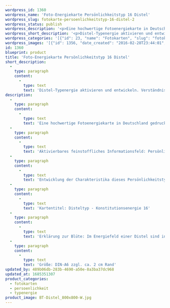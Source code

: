 ```yaml
---
wordpress_id: 1360
wordpress_name: 'Foto-Energiekarte Persönlichkeitstyp 16 Distel'
wordpress_slug: fotokarte-persoenlichkeitstyp-16-distel-2
wordpress_status: publish
wordpress_description: '<p>Eine hochwertige Fotoenergiekarte in Deutschland gedruckt und in Handarbeit laminiert.  Sie ist in Postkartengröße (DIN-A6) oder kleiner gut zu transportieren und kann auch auf den Körper aufgelegt werden.</p><p>Aktivierbares feinstoffliches Informationsfeld: Persönlichkeitsenergie eines Distel-Typs: Verletzlich, verletzend, dienend, stark.<br />Entwicklung der Charakteristika dieses Persönlichkeitstyps. Stärkung der entsprechenden Persönlichkeit mit ihrer besonderen Energiequalität. Ausgleich und Veränderung ungünstiger Zustände innerhalb einer Person, die aufgrund dieser Konstitution entstanden sind. Annahme und Verständnis für einen Menschen mit dieser Persönlichkeitsenergie. Eine Stärkung der eigenen Persönlichkeitsenergie sowie die Beschäftigung mit der Energie anderer Persönlichkeiten kann insgesamt das eigene Selbstbewusstsein stärken.<br />Kartentitel: Disteltyp - Konstitutionsenergie 16</p><p>Erklärung zur Blüte: Im Energiefeld einer Distel sind in besonderem Maße unter anderem elveden-energetisch vorhanden: Dasein, Absichtslosigkeit, Unabhängigkeit, Freude.</p><p>Größe: DIN-A6 zzgl. ca. 2 cm Rand<br />Andere Formate sind individuell für Sie innerhalb weniger Tage herstellbar. Bitte kontaktieren Sie uns hierfür unter <a href="mailto:info@elvedenverlag.de">info@elvedenverlag.de</a>.</p><p>Anwendungshinweise</p>'
wordpress_short_description: '<p>Distel-Typenergie aktivieren und entwickeln. Verständnis für diese Typenergie gewinnen (&#8222;verletzlich, verletzend, dienend, stark&#8220;)<br /><em>Hinweis: Das Wasserzeichen „Elveden Verlag Energiebild“ wird nicht mit gedruckt</em></p>'
wordpress_categories: '[{"id": 23, "name": "Fotokarten", "slug": "fotokarten"}, {"id": 37, "name": "Pers\u00f6nlichkeit", "slug": "persoenlichkeit"}, {"id": 90, "name": "Typenergie", "slug": "typenergie"}]'
wordpress_images: '[{"id": 1356, "date_created": "2016-02-28T23:44:01", "date_created_gmt": "2016-02-28T21:44:01", "date_modified": "2016-02-28T23:44:01", "date_modified_gmt": "2016-02-28T21:44:01", "src": "https://my.feenbaum.de/wp-content/uploads/2016/02/BT-Distel_800x800-W.jpg", "name": "BT-Distel_800x800-W", "alt": ""}]'
id: 1360
blueprint: product
title: 'Foto-Energiekarte Persönlichkeitstyp 16 Distel'
short_description:
  -
    type: paragraph
    content:
      -
        type: text
        text: 'Distel-Typenergie aktivieren und entwickeln. Verständnis für diese Typenergie gewinnen (''verletzlich, verletzend, dienend, stark'')'
description:
  -
    type: paragraph
    content:
      -
        type: text
        text: 'Eine hochwertige Fotoenergiekarte in Deutschland gedruckt und in Handarbeit laminiert.  Sie ist in Postkartengröße (DIN-A6) oder kleiner gut zu transportieren und kann auch auf den Körper aufgelegt werden.'
  -
    type: paragraph
    content:
      -
        type: text
        text: 'Aktivierbares feinstoffliches Informationsfeld: Persönlichkeitsenergie eines Distel-Typs: Verletzlich, verletzend, dienend, stark.'
  -
    type: paragraph
    content:
      -
        type: text
        text: 'Entwicklung der Charakteristika dieses Persönlichkeitstyps. Stärkung der entsprechenden Persönlichkeit mit ihrer besonderen Energiequalität. Ausgleich und Veränderung ungünstiger Zustände innerhalb einer Person, die aufgrund dieser Konstitution entstanden sind. Annahme und Verständnis für einen Menschen mit dieser Persönlichkeitsenergie. Eine Stärkung der eigenen Persönlichkeitsenergie sowie die Beschäftigung mit der Energie anderer Persönlichkeiten kann insgesamt das eigene Selbstbewusstsein stärken.'
  -
    type: paragraph
    content:
      -
        type: text
        text: 'Kartentitel: Disteltyp - Konstitutionsenergie 16'
  -
    type: paragraph
    content:
      -
        type: text
        text: 'Erklärung zur Blüte: Im Energiefeld einer Distel sind in besonderem Maße unter anderem elveden-energetisch vorhanden: Dasein, Absichtslosigkeit, Unabhängigkeit, Freude.'
  -
    type: paragraph
    content:
      -
        type: text
        text: 'Größe: DIN-A6 zzgl. ca. 2 cm Rand'
updated_by: 489b06db-283b-4690-a50e-8a3ba37dc968
updated_at: 1685351307
product_categories:
  - fotokarten
  - persoenlichkeit
  - typenergie
product_image: BT-Distel_800x800-W.jpg
---
```

